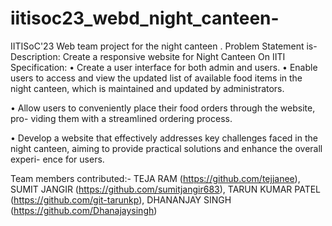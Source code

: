 # iitisoc23_webd_night_canteen-
IITISoC'23 Web team project for the night canteen . Problem Statement is- Description: Create a responsive website for Night Canteen On IITI Specification: • Create a user interface for both admin and users. • Enable users to access and view the updated list of available food items in the night canteen, which is maintained and updated by administrators.

• Allow users to conveniently place their food orders through the website, pro- viding them with a streamlined ordering process.

• Develop a website that effectively addresses key challenges faced in the night canteen, aiming to provide practical solutions and enhance the overall experi- ence for users.

Team members contributed:-
TEJA RAM (https://github.com/tejjanee),
SUMIT JANGIR (https://github.com/sumitjangir683),
TARUN KUMAR PATEL (https://github.com/git-tarunkp),
DHANANJAY SINGH (https://github.com/Dhanajaysingh)



